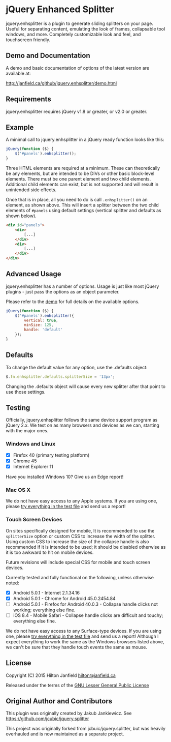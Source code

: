 # jQuery Enhanced Splitter

jquery.enhsplitter is a plugin to generate sliding splitters on your page. Useful for separating content, emulating the
look of frames, collapsable tool windows, and more. Completely customizable look and feel, and touchscreen friendly.

## Demo and Documentation

A demo and basic documentation of options of the latest version are available at:

<http://janfield.ca/github/jquery.enhsplitter/demo.html>

## Requirements

jquery.enhsplitter requires jQuery v1.8 or greater, or v2.0 or greater.

## Example

A minimal call to jquery.enhsplitter in a jQuery ready function looks like this:

```javascript
jQuery(function ($) {
    $('#panels').enhsplitter();
}
```

Three HTML elements are required at a minimum. These can theoretically be any elements, but are intended
to be DIVs or other basic block-level elements. There must be one parent element and two child
elements. Additional child elements can exist, but is not supported and will result in unintended
side effects.

Once that is in place, all you need to do is call `.enhsplitter()` on an element, as shown above.
This will insert a splitter between the two child elements of `#panels` using default
settings (vertical splitter and defaults as shown below).

```html
<div id="panels">
    <div>
        [...]
    </div>
    <div>
        [...]
    </div>
</div>
```

Advanced Usage
--------------

jquery.enhsplitter has a number of options. Usage is just like most jQuery plugins -
just pass the options as an object parameter.

Please refer to the [demo](http://janfield.ca/github/jquery.enhsplitter/demo.html) for full details on the
available options.

```javascript
jQuery(function ($) {
    $('#panels').enhsplitter({
        vertical: true,
        minSize: 125,
        handle: 'default'
    });
}
```

Defaults
--------
To change the default value for any option, use the .defaults object:
```javascript
$.fn.enhsplitter.defaults.splitterSize = '13px';
```

Changing the .defaults object will cause every new splitter after that point to use those settings.


## Testing

Officially, jquery.enhsplitter follows the same device support program as jQuery 2.x.
We test on as many browsers and devices as we can, starting with the major ones.

### Windows and Linux

- [x] Firefox 40 (primary testing platform)
- [x] Chrome 45
- [x] Internet Explorer 11

Have you installed Windows 10? Give us an Edge report!

### Mac OS X

We do not have easy access to any Apple systems. If you are using one, please
[try everything in the test file](http://www.janfield.ca/github/jquery.enhsplitter/test.html)
and send us a report!

### Touch Screen Devices

On sites specifically designed for mobile, It is recommended to use the `splitterSize` option or custom CSS to increase
the width of the splitter. Using custom CSS to increase the size of the collapse handle is also recommended if it is
intended to be used; it should be disabled otherwise as it is too awkward to hit on mobile devices.

Future revisions will include special CSS for mobile and touch screen devices.

Currently tested and fully functional on the following, unless otherwise noted:
- [x] Android 5.0.1 - Internet 2.1.34.16 
- [x] Android 5.0.1 - Chrome for Android 45.0.2454.84
- [ ] Android 5.0.1 - Firefox for Android 40.0.3 - Collapse handle clicks not working; everything else fine.
- [ ] iOS 8.4 - Mobile Safari - Collapse handle clicks are difficult and touchy; everything else fine.

We do not have easy access to any Surface-type devices. If you are using one, please
[try everything in the test file](http://www.janfield.ca/github/jquery.enhsplitter/test.html)
and send us a report! Although I expect everything to work the same as the Windows browsers listed above, we can't be
sure that they handle touch events the same as mouse.

## License

Copyright (C) 2015 Hilton Janfield <hilton@janfield.ca>

Released under the terms of the [GNU Lesser General Public License](http://www.gnu.org/licenses/lgpl.html)

## Original Author and Contributors

This plugin was originally created by Jakub Jankiewicz. See https://github.com/jcubic/jquery.splitter

This project was originally forked from jcbuic/jquery.splitter, but was heavily overhauled and is now maintained as a
separate project.
